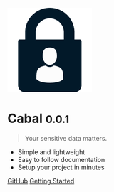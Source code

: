 ![logo](cabalLogo.png)

# Cabal <small>0.0.1</small>

> Your sensitive data matters.

- Simple and lightweight
- Easy to follow documentation
- Setup your project in minutes

[GitHub](https://github.com/marcusats/Cabal-ETHNYC)
[Getting Started](#quickstart)
